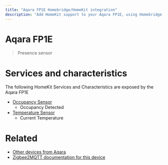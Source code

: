 ```yaml
---
title: "Aqara FP1E Homebridge/HomeKit integration"
description: "Add HomeKit support to your Aqara FP1E, using Homebridge, Zigbee2MQTT and homebridge-z2m."
---
```

<!---
This file has been GENERATED using src/docgen/docgen.ts
DO NOT EDIT THIS FILE MANUALLY!
-->
# Aqara FP1E
> Presence sensor


# Services and characteristics
The following HomeKit Services and Characteristics are exposed by
the Aqara FP1E

* [Occupancy Sensor](../../sensors.md)
  * Occupancy Detected
* [Temperature Sensor](../../sensors.md)
  * Current Temperature


# Related
* [Other devices from Aqara](../index.md#aqara)
* [Zigbee2MQTT documentation for this device](https://www.zigbee2mqtt.io/devices/FP1E.html)